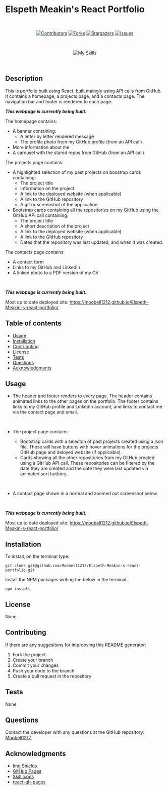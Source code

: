 # Elspeth Meakin's React Portfolio
<div align="center">
</br>

[![Contributors](https://img.shields.io/github/contributors/Moobell1212/Elspeth-Meakin-s-react-portfolio?style=for-the-badge)](https://github.com/Moobell1212/Elspeth-Meakin-s-react-portfolio/graphs/contributors)
[![Forks](https://img.shields.io/github/forks/Moobell1212/Elspeth-Meakin-s-react-portfolio?style=for-the-badge)](https://github.com/Moobell1212/Elspeth-Meakin-s-react-portfolio/forks)
[![Stargazers](https://img.shields.io/github/stars/Moobell1212/Elspeth-Meakin-s-react-portfolio?style=for-the-badge)](https://github.com/Moobell1212/Elspeth-Meakin-s-react-portfolio/stargazers)
[![Issues](https://img.shields.io/github/issues/Moobell1212/Elspeth-Meakin-s-react-portfolio?style=for-the-badge)](https://github.com/Moobell1212/Elspeth-Meakin-s-react-portfolio/issues)

</br>

[![My Skills](https://skillicons.dev/icons?i=js,html,css,react,bootstrap)](https://skillicons.dev)
</div>
</br>

## Description
This is portfolio built using React, built maingly using API calls from GitHub. It contains a homepage, a projects page, and a contacts page. The navigation bar and footer is rendered to each page.

***This webpage is currently being built.***

The homepage contains:
- A banner containing:
    - A letter by letter rendered message
    - The profile photo from my GitHub profile (from an API call)
- More information about me
- A carousel with the stared repos from GitHub (from an API call)

The projects page contains:
- A highlighted selection of my past projects on boostrap cards containing:
    - The project title 
    - Information on the project
    - A link to the deployed website (when applicable)
    - A link to the GitHub repository
    - A gif or screenshot of the application
- Bootstrap cards containing all the repositories on my GitHub using the GitHub API call containing:
    - The project title 
    - A short description of the project
    - A link to the deployed website (when applicable)
    - A link to the GitHub repository
    - Dates that the repository was last updated, and when it was created.

The contacts page contains:
- A contact form
- Links to my GitHub and LinkedIn
- A linked photo to a PDF version of my CV

</br>

***This webpage is currently being built.***

Most up to date deployed site: https://moobell1212.github.io/Elspeth-Meakin-s-react-portfolio/

## Table of contents
- [Usage](#usage)
- [Installation](#installation)
- [Contributing](#contributing)
- [License](#license)
- [Tests](#tests)
- [Questions](#questions)
- [Acknowledgments](#questions)

## Usage
- The header and footer renders to every page. The header contains animated  links to the other pages on the portfolio. The footer contains links to my GitHub profile and LinkedIn account, and links to contact me via the contact page and email.
</br>

- The project page contains:

    - Bootstrap cards with a selecton of past projects created using a json file. These will have buttons with hover animations for the projects GitHub page and deloyed website (if applicable). 
    - Cards showing all the other repositories from my GitHub created using a GitHub API call. These repositories can be filtered by the date they are created and the date they were last updated via animated sort buttons.
</br>

- A contact page shown in a normal and zoomed out screenshot below.
</br>

***This webpage is currently being built.***

Most up to date deployed site: https://moobell1212.github.io/Elspeth-Meakin-s-react-portfolio/

## Installation

To install, on the terminal type:
```
git clone git@github.com:Moobell1212/Elspeth-Meakin-s-react-portfolio.git
```

Install the NPM packages writing the below in the terminal:
```
npm install
```

## License

None

## Contributing
If there are any suggestions for improoving this README generator:
<ol>
<li>Fork the project</li>
<li>Create your branch</li>
<li>Commit your changes</li>
<li>Push your code to the branch</li>
<li>Create a pull request in the repository</li>
</ol>

## Tests
None

## Questions
Contact the developer with any questions at the GitHub repository: [Moobell1212](https://github.com/Moobell1212).

## Acknowledgments
- [Img Shields](https://shields.io)
- [GitHub Pages](https://pages.github.com)
- [Skill Icons](https://skillicons.dev/)
- [react-gh-pages](https://github.com/gitname/react-gh-pages)